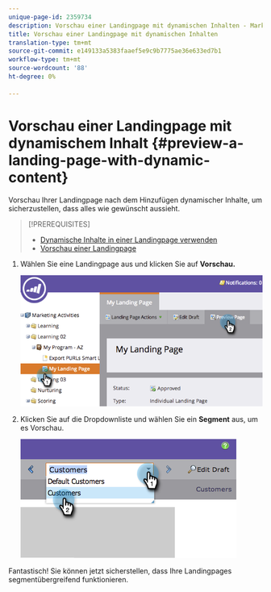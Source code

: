 ```yaml
---
unique-page-id: 2359734
description: Vorschau einer Landingpage mit dynamischen Inhalten - Marketing Docs - Produktdokumentation
title: Vorschau einer Landingpage mit dynamischen Inhalten
translation-type: tm+mt
source-git-commit: e149133a5383faaef5e9c9b7775ae36e633ed7b1
workflow-type: tm+mt
source-wordcount: '88'
ht-degree: 0%

---
```



# Vorschau einer Landingpage mit dynamischem Inhalt {#preview-a-landing-page-with-dynamic-content}

Vorschau Ihrer Landingpage nach dem Hinzufügen dynamischer Inhalte, um sicherzustellen, dass alles wie gewünscht aussieht.

>[!PREREQUISITES]
>
>* [Dynamische Inhalte in einer Landingpage verwenden](../../../../product-docs/demand-generation/landing-pages/personalizing-landing-pages/use-dynamic-content-in-a-landing-page.md)
>* [Vorschau einer Landingpage](preview-a-landing-page.md)

>



1. Wählen Sie eine Landingpage aus und klicken Sie auf **Vorschau.**

   ![](assets/image2014-9-17-16-3a9-3a55.png)

1. Klicken Sie auf die Dropdownliste und wählen Sie ein **Segment** aus, um es Vorschau.

   ![](assets/image2014-9-25-15-3a34-3a40.png)

Fantastisch! Sie können jetzt sicherstellen, dass Ihre Landingpages segmentübergreifend funktionieren.